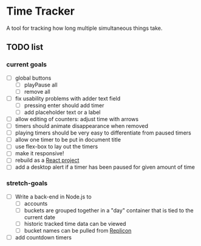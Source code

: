 # Time Tracker

A tool for tracking how long multiple simultaneous things take.

## TODO list

### current goals
* [ ] global buttons
	* [ ] playPause all
	* [ ] remove all
* [ ] fix usability problems with adder text field 
	* [ ] pressing enter should add timer
	* [ ] add placeholder text or a label
* [ ] allow editing of counters: adjust time with arrows
* [ ] timers should animate disappearance when removed
* [ ] playing timers should be very easy to differentiate from paused timers
* [ ] allow one timer to be put in document title
* [ ] use flex-box to lay out the timers
* [ ] make it responsive!
* [ ] rebuild as a [React project](https://github.com/mitchellDunaway/time-tracker)
* [ ] add a desktop alert if a timer has been paused for given amount of time

### stretch-goals
* [ ] Write a back-end in Node.js to
	* [ ] accounts
	* [ ] buckets are grouped together in a "day" container that is tied to the current date
	* [ ] historic tracked time data can be viewed
	* [ ] bucket names can be pulled from [Replicon](https://www.replicon.com/help-center/developers/)
* [ ] add countdown timers